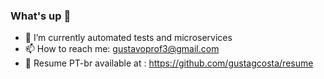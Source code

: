 ### What's up 👋

- 🌱 I’m currently automated tests and microservices
- 📫 How to reach me: gustavoprof3@gmail.com
- 📖 Resume PT-br available at : https://github.com/gustagcosta/resume 
